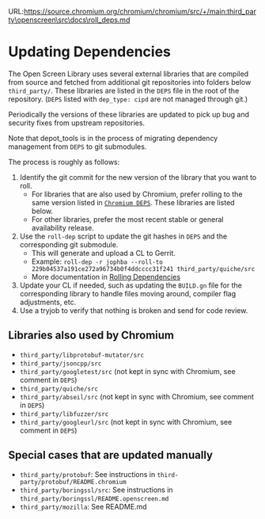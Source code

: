 URL:https://source.chromium.org/chromium/chromium/src/+/main:third_party\openscreen\src\docs\roll_deps.md
# Updating Dependencies

The Open Screen Library uses several external libraries that are compiled from
source and fetched from additional git repositories into folders below
`third_party/`.  These libraries are listed in the `DEPS` file in the root of
the repository.  (`DEPS` listed with `dep_type: cipd` are not managed through git.)

Periodically the versions of these libraries are updated to pick up bug and
security fixes from upstream repositories. 

Note that depot_tools is in the process of migrating dependency management from
`DEPS` to git submodules.

The process is roughly as follows:

1. Identify the git commit for the new version of the library that you want to roll.
   * For libraries that are also used by Chromium, prefer rolling to the same version
     listed in [`Chromium DEPS`](https://chromium.googlesource.com/chromium/src/+/refs/heads/main/DEPS).
     These libraries are listed below.
   * For other libraries, prefer the most recent stable or general availability release.
2. Use the `roll-dep` script to update the git hashes in `DEPS` and the corresponding git submodule.
   * This will generate and upload a CL to Gerrit.
   * Example: `roll-dep -r jophba --roll-to 229b04537a191ce272a96734b0f4ddcccc31f241 third_party/quiche/src`
   * More documentation in [Rolling Dependencies](https://chromium.googlesource.com/chromium/src/+/refs/heads/main/docs/dependencies.md#rolling-dependencies)
3. Update your CL if needed, such as updating the `BUILD.gn` file for the
   corresponding library to handle files moving around, compiler flag
   adjustments, etc.
4. Use a tryjob to verify that nothing is broken and send for code review.

## Libraries also used by Chromium

* `third_party/libprotobuf-mutator/src`
* `third_party/jsoncpp/src`
* `third_party/googletest/src` (not kept in sync with Chromium, see comment in `DEPS`)
* `third_party/quiche/src`
* `third_party/abseil/src` (not kept in sync with Chromium, see comment in `DEPS`)
* `third_party/libfuzzer/src`
* `third_party/googleurl/src` (not kept in sync with Chromium, see comment in `DEPS`)

## Special cases that are updated manually

* `third_party/protobuf`: See instructions in `third-party/protobuf/README.chromium`
* `third_party/boringssl/src`: See instructions in `third_party/boringssl/README.openscreen.md`
* `third_party/mozilla`: See README.md



